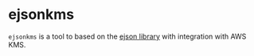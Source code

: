 # ejsonkms

`ejsonkms` is a tool to based on the [ejson library](https://github.com/Shopify/ejson) with integration with AWS KMS.
